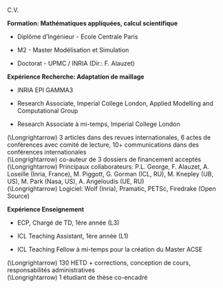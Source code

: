 <span>C.V.</span>

<span>**Formation: Mathématiques appliquées, calcul
scientifique**</span>

  - Diplôme d’Ingénieur - Ecole Centrale Paris

  - M2 - Master Modélisation et Simulation

  - Doctorat - UPMC / INRIA (Dir.: F. Alauzet)

<span>**Expérience Recherche: Adaptation de maillage**</span>

  - INRIA EPI GAMMA3

  - Research Associate, Imperial College London, Applied Modelling and
    Computational Group

  - Research Associate à mi-temps, Imperial College London

\(\Longrightarrow\) 3 articles dans des revues internationales, 6 actes
de conférences avec comité de lecture, 10+ communications dans des
conférences internationales  
\(\Longrightarrow\) co-auteur de 3 dossiers de financement acceptés  
\(\Longrightarrow\) Principaux collaborateurs: P.L. George, F. Alauzet,
A. Loseille (Inria, France), M. Piggott, G. Gorman (ICL, RU), M. Knepley
(UB, US), M. Park (Nasa, US), A. Angeloudis (UE, RU)  
\(\Longrightarrow\) Logiciel: Wolf (Inria), Pramatic, PETSc, Firedrake
(Open Source)

<span>**Expérience Enseignement**</span>

  - ECP, Chargé de TD, 1ère année (L3)

  - ICL Teaching Assistant, 1ère année (L1)

  - ICL Teaching Fellow à mi-temps pour la création du Master ACSE

\(\Longrightarrow\) 130 HETD + corrections, conception de cours,
responsabilités administratives  
\(\Longrightarrow\) 1 étudiant de thèse co-encadré